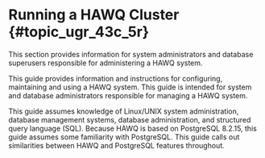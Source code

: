 # Running a HAWQ Cluster {#topic_ugr_43c_5r}

This section provides information for system administrators and database superusers responsible for administering a HAWQ system.

This guide provides information and instructions for configuring, maintaining and using a HAWQ system. This guide is intended for system and database administrators responsible for managing a HAWQ system.

This guide assumes knowledge of Linux/UNIX system administration, database management systems, database administration, and structured query language \(SQL\). Because HAWQ is based on PostgreSQL 8.2.15, this guide assumes some familiarity with PostgreSQL. This guide calls out similarities between HAWQ and PostgreSQL features throughout.

